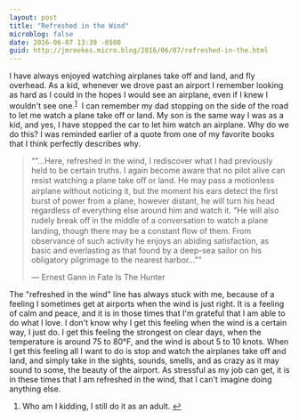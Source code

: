 ```yaml
---
layout: post
title: "Refreshed in the Wind"
microblog: false
date: 2016-06-07 13:39 -0500
guid: http://jmreekes.micro.blog/2016/06/07/refreshed-in-the.html
---
```

I have always enjoyed watching airplanes take off and land, and fly overhead. As a kid, whenever we drove past an airport I remember looking as hard as I could in the hopes I would see an airplane, even if I knew I wouldn't see one.<sup><a id="ffn1" class="footnote" href="#fn1">1</a></sup>  I can remember my dad stopping on the side of the road to let me watch a plane take off or land. My son is the same way I was as a kid, and yes, I have stopped the car to let him watch an airplane. Why do we do this? I was reminded earlier of a quote from one of my favorite books that I think perfectly describes why.

<blockquote>“"...Here, refreshed in the wind, I rediscover what I had previously held to be certain truths. I again become aware that no pilot alive can resist watching a plane take oﬀ or land. He may pass a motionless airplane without noticing it, but the moment his ears detect the ﬁrst burst of power from a plane, however distant, he will turn his head regardless of everything else around him and watch it. "He will also rudely break oﬀ in the middle of a conversation to watch a plane landing, though there may be a constant ﬂow of them. From observance of such activity he enjoys an abiding satisfaction, as basic and everlasting as that found by a deep-sea sailor on his obligatory pilgrimage to the nearest harbor..."”

— Ernest Gann in Fate Is The Hunter</blockquote>

The "refreshed in the wind" line has always stuck with me, because of a feeling I sometimes get at airports when the wind is just right. It is a feeling of calm and peace, and it is in those times that I'm grateful that I am able to do what I love. I don't know why I get this feeling when the wind is a certain way, I just do. I get this feeling the strongest on clear days, when the temperature is around 75 to 80°F, and the wind is about 5 to 10 knots. When I get this feeling all I want to do is stop and watch the airplanes take off and land, and simply take in the sights, sounds, smells, and as crazy as it may sound to some, the beauty of the airport. As stressful as my job can get, it is in these times that I am refreshed in the wind, that I can't imagine doing anything else.

<ol id="footnotes">
    <li id="fn1">Who am I kidding, I still do it as an adult. <a href="#ffn1">↩</a></li>
</ol>
